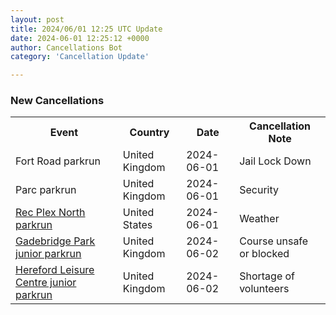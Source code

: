 ```yaml
---
layout: post
title: 2024/06/01 12:25 UTC Update
date: 2024-06-01 12:25:12 +0000
author: Cancellations Bot
category: 'Cancellation Update'

---
```


<h3>New Cancellations</h3>
<div class='hscrollable'>
<table style='width: 100%'>
    <tr>
        <th>Event</th>
        <th>Country</th>
        <th>Date</th>
        <th>Cancellation Note</th>
    </tr>
    <tr>
        <td>Fort Road parkrun</td>
        <td>United Kingdom</td>
        <td>2024-06-01</td>
        <td>Jail Lock Down</td>
    </tr>
    <tr>
        <td>Parc parkrun</td>
        <td>United Kingdom</td>
        <td>2024-06-01</td>
        <td>Security</td>
    </tr>
    <tr>
        <td><a href="https://www.parkrun.us/recplexnorth">Rec Plex North parkrun</a></td>
        <td>United States</td>
        <td>2024-06-01</td>
        <td>Weather</td>
    </tr>
    <tr>
        <td><a href="https://www.parkrun.org.uk/gadebridgepark-juniors">Gadebridge Park junior parkrun</a></td>
        <td>United Kingdom</td>
        <td>2024-06-02</td>
        <td>Course unsafe or blocked</td>
    </tr>
    <tr>
        <td><a href="https://www.parkrun.org.uk/herefordleisurecentre-juniors">Hereford Leisure Centre junior parkrun</a></td>
        <td>United Kingdom</td>
        <td>2024-06-02</td>
        <td>Shortage of volunteers</td>
    </tr>
</table>
</div>
